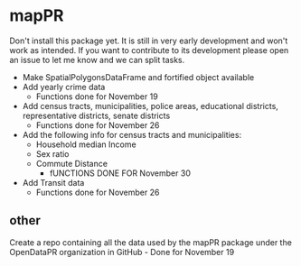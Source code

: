 # mapPR

Don't install this package yet. It is still in very early development and won't work as intended. If you want to contribute to its development please open an issue to let me know and we can split tasks. 


- Make SpatialPolygonsDataFrame and fortified object available
- Add yearly crime data
    - Functions done for November 19
- Add census tracts, municipalities, police areas, educational districts, representative districts, senate districts
    - Functions done for November 26
- Add the following info for census tracts and municipalities:
    - Household median Income
    - Sex ratio
    - Commute Distance
        - fUNCTIONS DONE FOR November 30
- Add Transit data
    - Functions done for November 26


## other 
Create a repo containing all the data used by the mapPR package under the OpenDataPR organization in GitHub
    - Done for November 19

